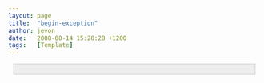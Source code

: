 ```yaml
---
layout: page
title:  "begin-exception"
author: jevon
date:   2008-08-14 15:28:28 +1200
tags:   [Template]
---
```


<div style="background: #eee; font-family: Courier New, Courier; font-size: 0.95em; margin: 10px; padding: 10px; border: 1px solid #ccc; overflow-x: auto; white-space: nowrap;">
